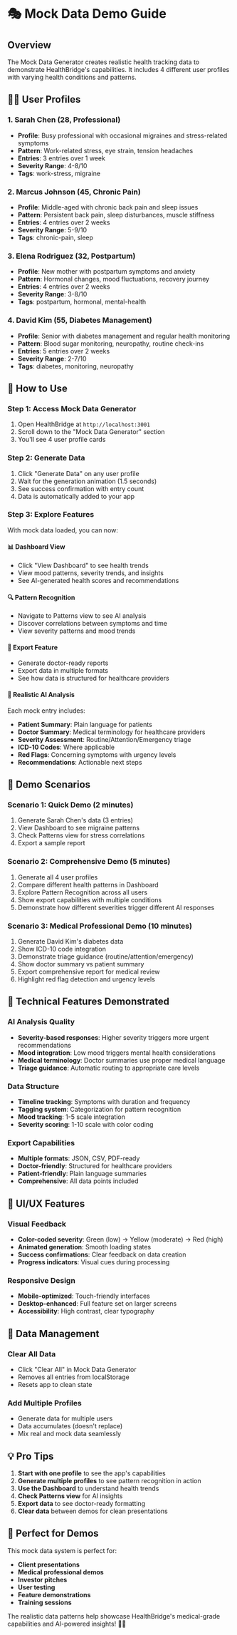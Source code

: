 # 🎭 Mock Data Demo Guide

## Overview
The Mock Data Generator creates realistic health tracking data to demonstrate HealthBridge's capabilities. It includes 4 different user profiles with varying health conditions and patterns.

## 🧑‍⚕️ User Profiles

### 1. **Sarah Chen** (28, Professional)
- **Profile**: Busy professional with occasional migraines and stress-related symptoms
- **Pattern**: Work-related stress, eye strain, tension headaches
- **Entries**: 3 entries over 1 week
- **Severity Range**: 4-8/10
- **Tags**: work-stress, migraine

### 2. **Marcus Johnson** (45, Chronic Pain)
- **Profile**: Middle-aged with chronic back pain and sleep issues
- **Pattern**: Persistent back pain, sleep disturbances, muscle stiffness
- **Entries**: 4 entries over 2 weeks
- **Severity Range**: 5-9/10
- **Tags**: chronic-pain, sleep

### 3. **Elena Rodriguez** (32, Postpartum)
- **Profile**: New mother with postpartum symptoms and anxiety
- **Pattern**: Hormonal changes, mood fluctuations, recovery journey
- **Entries**: 4 entries over 2 weeks
- **Severity Range**: 3-8/10
- **Tags**: postpartum, hormonal, mental-health

### 4. **David Kim** (55, Diabetes Management)
- **Profile**: Senior with diabetes management and regular health monitoring
- **Pattern**: Blood sugar monitoring, neuropathy, routine check-ins
- **Entries**: 5 entries over 2 weeks
- **Severity Range**: 2-7/10
- **Tags**: diabetes, monitoring, neuropathy

## 🚀 How to Use

### Step 1: Access Mock Data Generator
1. Open HealthBridge at `http://localhost:3001`
2. Scroll down to the "Mock Data Generator" section
3. You'll see 4 user profile cards

### Step 2: Generate Data
1. Click "Generate Data" on any user profile
2. Wait for the generation animation (1.5 seconds)
3. See success confirmation with entry count
4. Data is automatically added to your app

### Step 3: Explore Features
With mock data loaded, you can now:

#### 📊 **Dashboard View**
- Click "View Dashboard" to see health trends
- View mood patterns, severity trends, and insights
- See AI-generated health scores and recommendations

#### 🔍 **Pattern Recognition**
- Navigate to Patterns view to see AI analysis
- Discover correlations between symptoms and time
- View severity patterns and mood trends

#### 📄 **Export Feature**
- Generate doctor-ready reports
- Export data in multiple formats
- See how data is structured for healthcare providers

#### 🏥 **Realistic AI Analysis**
Each mock entry includes:
- **Patient Summary**: Plain language for patients
- **Doctor Summary**: Medical terminology for healthcare providers
- **Severity Assessment**: Routine/Attention/Emergency triage
- **ICD-10 Codes**: Where applicable
- **Red Flags**: Concerning symptoms with urgency levels
- **Recommendations**: Actionable next steps

## 🎯 Demo Scenarios

### Scenario 1: **Quick Demo** (2 minutes)
1. Generate Sarah Chen's data (3 entries)
2. View Dashboard to see migraine patterns
3. Check Patterns view for stress correlations
4. Export a sample report

### Scenario 2: **Comprehensive Demo** (5 minutes)
1. Generate all 4 user profiles
2. Compare different health patterns in Dashboard
3. Explore Pattern Recognition across all users
4. Show export capabilities with multiple conditions
5. Demonstrate how different severities trigger different AI responses

### Scenario 3: **Medical Professional Demo** (10 minutes)
1. Generate David Kim's diabetes data
2. Show ICD-10 code integration
3. Demonstrate triage guidance (routine/attention/emergency)
4. Show doctor summary vs patient summary
5. Export comprehensive report for medical review
6. Highlight red flag detection and urgency levels

## 🔧 Technical Features Demonstrated

### **AI Analysis Quality**
- **Severity-based responses**: Higher severity triggers more urgent recommendations
- **Mood integration**: Low mood triggers mental health considerations
- **Medical terminology**: Doctor summaries use proper medical language
- **Triage guidance**: Automatic routing to appropriate care levels

### **Data Structure**
- **Timeline tracking**: Symptoms with duration and frequency
- **Tagging system**: Categorization for pattern recognition
- **Mood tracking**: 1-5 scale integration
- **Severity scoring**: 1-10 scale with color coding

### **Export Capabilities**
- **Multiple formats**: JSON, CSV, PDF-ready
- **Doctor-friendly**: Structured for healthcare providers
- **Patient-friendly**: Plain language summaries
- **Comprehensive**: All data points included

## 🎨 UI/UX Features

### **Visual Feedback**
- **Color-coded severity**: Green (low) → Yellow (moderate) → Red (high)
- **Animated generation**: Smooth loading states
- **Success confirmations**: Clear feedback on data creation
- **Progress indicators**: Visual cues during processing

### **Responsive Design**
- **Mobile-optimized**: Touch-friendly interfaces
- **Desktop-enhanced**: Full feature set on larger screens
- **Accessibility**: High contrast, clear typography

## 🧹 Data Management

### **Clear All Data**
- Click "Clear All" in Mock Data Generator
- Removes all entries from localStorage
- Resets app to clean state

### **Add Multiple Profiles**
- Generate data for multiple users
- Data accumulates (doesn't replace)
- Mix real and mock data seamlessly

## 💡 Pro Tips

1. **Start with one profile** to see the app's capabilities
2. **Generate multiple profiles** to see pattern recognition in action
3. **Use the Dashboard** to understand health trends
4. **Check Patterns view** for AI insights
5. **Export data** to see doctor-ready formatting
6. **Clear data** between demos for clean presentations

## 🎯 Perfect for Demos

This mock data system is perfect for:
- **Client presentations**
- **Medical professional demos**
- **Investor pitches**
- **User testing**
- **Feature demonstrations**
- **Training sessions**

The realistic data patterns help showcase HealthBridge's medical-grade capabilities and AI-powered insights! 🏥✨
